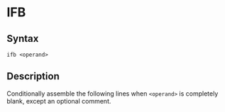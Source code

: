 # IFB

## Syntax
```assembly
ifb <operand>
```

## Description
Conditionally assemble the following lines when `<operand>` is completely blank, except an optional comment.
